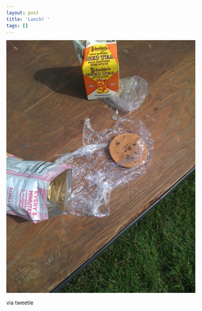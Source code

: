 ```yaml
---
layout: post
title: 'Lunch! '
tags: []
---
```


<p>
<div class='p_embed p_image_embed'>
<img alt="Image" height="667" src="/images/10026625-image.jpg" width="500" />

</div>
</p>
<div class="posterous_quote_citation">
via tweetie

</div>
